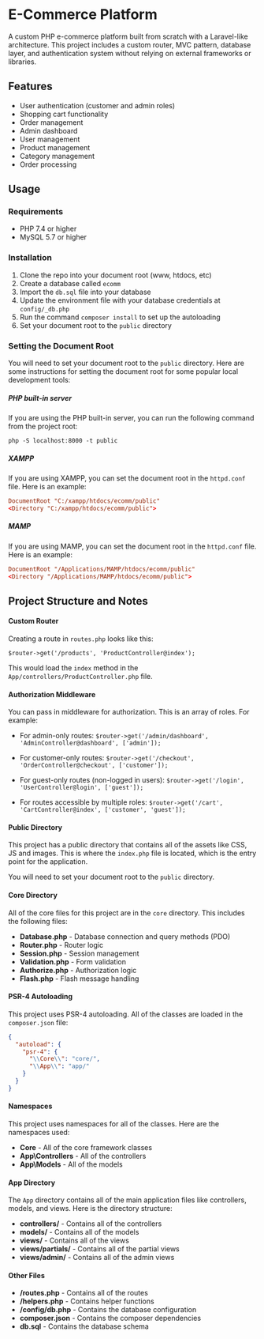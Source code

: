 # E-Commerce Platform

A custom PHP e-commerce platform built from scratch with a Laravel-like architecture. This project includes a custom router, MVC pattern, database layer, and authentication system without relying on external frameworks or libraries.


## Features

- User authentication (customer and admin roles)
- Shopping cart functionality
- Order management
- Admin dashboard
- User management
- Product management
- Category management
- Order processing

## Usage

### Requirements

- PHP 7.4 or higher
- MySQL 5.7 or higher

### Installation

1. Clone the repo into your document root (www, htdocs, etc)
2. Create a database called `ecomm`
3. Import the `db.sql` file into your database
4. Update the environment file with your database credentials at `config/_db.php`
5. Run the command `composer install` to set up the autoloading
6. Set your document root to the `public` directory

### Setting the Document Root

You will need to set your document root to the `public` directory. Here are some instructions for setting the document root for some popular local development tools:

##### PHP built-in server

If you are using the PHP built-in server, you can run the following command from the project root:

`php -S localhost:8000 -t public`

##### XAMPP

If you are using XAMPP, you can set the document root in the `httpd.conf` file. Here is an example:

```conf
DocumentRoot "C:/xampp/htdocs/ecomm/public"
<Directory "C:/xampp/htdocs/ecomm/public">
```

##### MAMP

If you are using MAMP, you can set the document root in the `httpd.conf` file. Here is an example:

```conf
DocumentRoot "/Applications/MAMP/htdocs/ecomm/public"
<Directory "/Applications/MAMP/htdocs/ecomm/public">
```

## Project Structure and Notes

#### Custom Router

Creating a route in `routes.php` looks like this:

`$router->get('/products', 'ProductController@index');`

This would load the `index` method in the `App/controllers/ProductController.php` file.

#### Authorization Middleware

You can pass in middleware for authorization. This is an array of roles. For example:

- For admin-only routes:
  `$router->get('/admin/dashboard', 'AdminController@dashboard', ['admin']);`

- For customer-only routes:
  `$router->get('/checkout', 'OrderController@checkout', ['customer']);`

- For guest-only routes (non-logged in users):
  `$router->get('/login', 'UserController@login', ['guest']);`

- For routes accessible by multiple roles:
  `$router->get('/cart', 'CartController@index', ['customer', 'guest']);`

#### Public Directory

This project has a public directory that contains all of the assets like CSS, JS and images. This is where the `index.php` file is located, which is the entry point for the application.

You will need to set your document root to the `public` directory.

#### Core Directory

All of the core files for this project are in the `core` directory. This includes the following files:

- **Database.php** - Database connection and query methods (PDO)
- **Router.php** - Router logic
- **Session.php** - Session management
- **Validation.php** - Form validation
- **Authorize.php** - Authorization logic
- **Flash.php** - Flash message handling

#### PSR-4 Autoloading

This project uses PSR-4 autoloading. All of the classes are loaded in the `composer.json` file:

```json
{
  "autoload": {
    "psr-4": {
      "\\Core\\": "core/",
      "\\App\\": "app/"
    }
  }
}
```

#### Namespaces

This project uses namespaces for all of the classes. Here are the namespaces used:

- **Core** - All of the core framework classes
- **App\Controllers** - All of the controllers
- **App\Models** - All of the models

#### App Directory

The `App` directory contains all of the main application files like controllers, models, and views. Here is the directory structure:

- **controllers/** - Contains all of the controllers
- **models/** - Contains all of the models
- **views/** - Contains all of the views
- **views/partials/** - Contains all of the partial views
- **views/admin/** - Contains all of the admin views

#### Other Files

- **/routes.php** - Contains all of the routes
- **/helpers.php** - Contains helper functions
- **/config/db.php** - Contains the database configuration
- **composer.json** - Contains the composer dependencies
- **db.sql** - Contains the database schema
